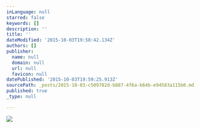 ```yaml
---
inLanguage: null
starred: false
keywords: []
description: ''
title: ''
dateModified: '2015-10-03T19:58:42.134Z'
authors: []
publisher:
  name: null
  domain: null
  url: null
  favicon: null
datePublished: '2015-10-03T19:59:25.913Z'
sourcePath: _posts/2015-10-03-c509782d-b887-4f6a-b64b-e94583a115b0.md
published: true
_type: null

---
```

![](https://the-grid-user-content.s3-us-west-2.amazonaws.com/60e40bd2-bec4-4790-a3ba-695a9ee62fbb.jpg)